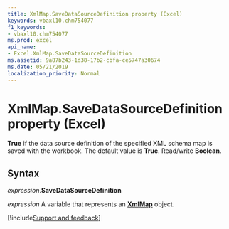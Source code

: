 ```yaml
---
title: XmlMap.SaveDataSourceDefinition property (Excel)
keywords: vbaxl10.chm754077
f1_keywords:
- vbaxl10.chm754077
ms.prod: excel
api_name:
- Excel.XmlMap.SaveDataSourceDefinition
ms.assetid: 9a87b243-1d38-17b2-cbfa-ce5747a30674
ms.date: 05/21/2019
localization_priority: Normal
---
```



# XmlMap.SaveDataSourceDefinition property (Excel)

**True** if the data source definition of the specified XML schema map is saved with the workbook. The default value is **True**. Read/write **Boolean**.


## Syntax

_expression_.**SaveDataSourceDefinition**

_expression_ A variable that represents an **[XmlMap](Excel.XmlMap.md)** object.




[!include[Support and feedback](~/includes/feedback-boilerplate.md)]